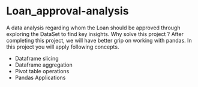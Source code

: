 # Loan_approval-analysis
A data analysis regarding whom the Loan should be approved through exploring the DataSet to find key insights.
Why solve this project ?
After completing this project, we will have better grip on working with pandas. In this project you will apply following concepts.

- Dataframe slicing
- Dataframe aggregation
- Pivot table operations
- Pandas Applications
